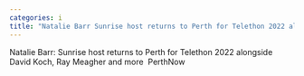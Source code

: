 ```yaml
---
categories: i
title: "Natalie Barr Sunrise host returns to Perth for Telethon 2022 alongside David Koch Ray Meagher and more  PerthNow"
---
```

Natalie Barr: Sunrise host returns to Perth for Telethon 2022 alongside David Koch, Ray Meagher and more&nbsp;&nbsp;PerthNow